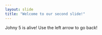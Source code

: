 ```yaml
---
layout: slide
title: "Welcome to our second slide!"
---
```

Johny 5 is alive!
Use the left arrow to go back!

